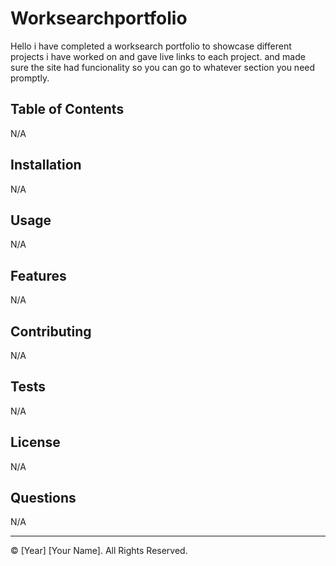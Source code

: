 # Worksearchportfolio

Hello i have completed a worksearch portfolio to showcase different projects i have worked on and gave live links to each project. and made sure the site had funcionality so you can go to whatever section you need promptly.

## Table of Contents
N/A


## Installation
N/A



## Usage
N/A

## Features
N/A


## Contributing
N/A


## Tests
N/A


## License
N/A

## Questions
N/A


---

© [Year] [Your Name]. All Rights Reserved.